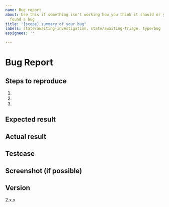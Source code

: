 ```yaml
---
name: Bug report
about: Use this if something isn't working how you think it should or you think you've
  found a bug
title: "[scope] summary of your bug"
labels: state/awaiting-investigation, state/awaiting-triage, type/bug
assignees: ''

---
```


# Bug Report
<!-- Describe what's wrong in great detail (required). -->

## Steps to reproduce
<!-- Tell us how to reproduce your issue (required). -->
1.
2.
3.

## Expected result
<!-- Tell us what result you were expecting (required). -->

## Actual result
<!-- Tell us what the actual result was (required). -->

## Testcase
<!--
  If possible create an example of your issue via a JSFiddle. 

  How to create an example:
   1. Open the following JSFiddle - https://jsfiddle.net/31d6y7mn
   2. Click "Fork" at the top
   3. Add the minimum required HTML, CSS and JavaScript which reproduces
      your issue
   4. Click "Save" at the top
   5. Copy the URL of your fiddle and link it here
-->

## Screenshot (if possible)
<!--
  If possible include images or gifs of your issue.

  E.g. Incorrect component CSS should include an image of what the
  component looks like.
  
  If your looking for a tool we recommend ShareX - https://github.com/ShareX/ShareX
-->

## Version
<!-- Include the version of the library you are using (required). -->
2.x.x
